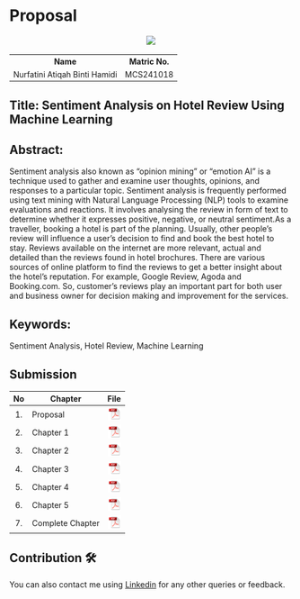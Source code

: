 
# Proposal

<p align="center">
  <img height="200px" src="https://github.com/user-attachments/assets/f09e7d8c-495b-4a64-8285-ea772bcc0d60" />



<table align="center">
  <tr>
    <th>Name</th>
    <th>Matric No.</th>
  </tr>
  <tr>
    <td>Nurfatini Atiqah Binti Hamidi</td>
    <td>MCS241018</td>
  </tr>

</table>

## Title: Sentiment Analysis on Hotel Review Using Machine Learning

## Abstract:
Sentiment analysis also known as “opinion mining” or “emotion AI” is a technique used to gather and examine user thoughts, opinions, and responses to a particular topic. Sentiment analysis is frequently performed using text mining with Natural Language Processing (NLP) tools to examine evaluations and reactions. It involves analysing the review in form of text to determine whether it expresses positive, negative, or neutral sentiment.As a traveller, booking a hotel is part of the planning. Usually, other people’s review will influence a user’s decision to find and book the best hotel to stay. Reviews available on the internet are more relevant, actual and detailed than the reviews found in hotel brochures. There are various sources of online platform to find the reviews to get a better insight about the hotel’s reputation. For example, Google Review, Agoda and Booking.com. So, customer’s reviews play an important part for both user and business owner for decision making and improvement for the services. 

## Keywords: 
Sentiment Analysis, Hotel Review, Machine Learning

## Submission

| No  | Chapter     |                                                 File |
| :-: | ---------- | :---------------------------------------------------------------------------------------------------: |
|  1.  | Proposal | <a href="https://github.com/drshahizan/research-design/blob/main/proposal/proposal24251/fatiniatiqah/Nurfatini%20Atiqah_Proposal.pdf"><img src="../../../images/pdf.svg" width="24px" height="24px"></a> |
|  2.  | Chapter 1 | <a href="https://github.com/drshahizan/research-design/blob/main/proposal/proposal24251/fatiniatiqah/Chapter%201/Nurfatini%20Atiqah_Chapter1.pdf"><img src="../../../images/pdf.svg" width="24px" height="24px"></a> |
|  3.  | Chapter 2 | <a href="https://github.com/drshahizan/research-design/tree/main/proposal/proposal24251/fatiniatiqah/Chapter%202"><img src="../../../images/pdf.svg" width="24px" height="24px"></a> |
|  4.  | Chapter 3 | <a href="https://github.com/drshahizan/research-design/tree/main/proposal/proposal24251/fatiniatiqah/Chapter%203"><img src="../../../images/pdf.svg" width="24px" height="24px"></a> |
|  5.  | Chapter 4 | <a href="./chapter4/"><img src="../../../images/pdf.svg" width="24px" height="24px"></a> |
|  6.  | Chapter 5 | <a href="./chapter5/"><img src="../../../images/pdf.svg" width="24px" height="24px"></a> |
|  7.  | Complete Chapter | <a href="./chapter5/"><img src="../../../images/pdf.svg" width="24px" height="24px"></a> |


## Contribution 🛠️



You can also contact me using [Linkedin](https://www.linkedin.com/in/nurfatiniatiqah/) for any other queries or feedback.
